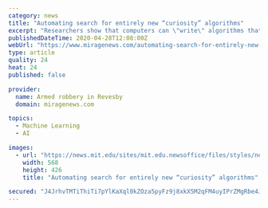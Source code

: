 ```yaml
---
category: news
title: "Automating search for entirely new “curiosity” algorithms"
excerpt: "Researchers show that computers can \"write\" algorithms that adapt to radically different environments better than algorithms designed by humans."
publishedDateTime: 2020-04-28T12:08:00Z
webUrl: "https://www.miragenews.com/automating-search-for-entirely-new-curiosity-algorithms/"
type: article
quality: 24
heat: 24
published: false

provider:
  name: Armed robbery in Revesby
  domain: miragenews.com

topics:
  - Machine Learning
  - AI

images:
  - url: "https://news.mit.edu/sites/mit.edu.newsoffice/files/styles/news_article_image_top_slideshow/public/images/games_3_2.png?itok=rhQg6IhO"
    width: 568
    height: 426
    title: "Automating search for entirely new “curiosity” algorithms"

secured: "J4JrhvTMTiThiTi7pYlKaXql0kZOza5pyFz9j8xkX5M2qFM4uyIPrZMgRbe4JOdJplVtq1v9niMwI9NMWerseTOWqBc6jjM3Pz2DwMkUjkecs5Nz4UKE1MBhUUiWzW+yHrmNM5qlBCUHIV7mDuZzsghxsF+4W2KNMXY+VcaGXLVfXdE1KpqBHs1XwNuq8g4PkLSOkH6Vqrllhu+3Iaf7DWdXmEzVG0QuLb+9va5anzT+tll+0DzSC7Se+qopA8DKcRQY5mgAuBliVgvkpykLWOoqqxGBke9qObTEVlkL20wxXcghXFNobDuAFn+hMbFbwFvMSuKUTc9lVOQVkgOv7lEaAKLfExTDfLsfFP6Vn3NUTrN1ceI/tqqTIHbql3Bmitdc6wwDEH8sbNkVzHx7cypgYz/Ycu2PW/fm85WHuwpUgblQYfk8jCCjbr6qUcLwzoqmXQnIYWJ+H0MAbXZlhDTstS5bOu1kIAsA0kyzVX0=;0nZuEo+ejTHBZSfmkb0z2w=="
---
```


